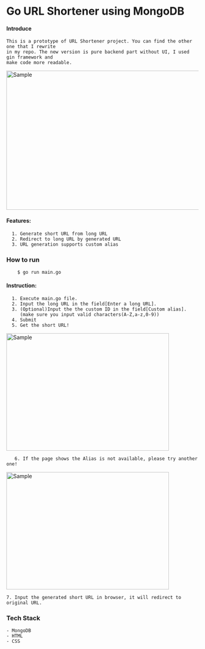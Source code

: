 # **Go URL Shortener using MongoDB**

#### Introduce
    This is a prototype of URL Shortener project. You can find the other one that I rewrite
    in my repo. The new version is pure backend part without UI, I used gin framework and
    make code more readable.


<p align="left">
    <img src="https://i.imgur.com/z2YPfa2.png" alt="Sample"  width="623" height="365" >
    <p align="left">
</p>

#### Features:

      1. Generate short URL from long URL
      2. Redirect to long URL by generated URL
      3. URL generation supports custom alias


### How to run
```
    $ go run main.go
```

#### Instruction:

      1. Execute main.go file.
      2. Input the long URL in the field[Enter a long URL].
      3. (Optional)Input the the custom ID in the field[Custom alias].
         (make sure you input valid characters(A-Z,a-z,0-9))
      4. Submit
      5. Get the short URL!


<p align="left">
    <img src="https://i.imgur.com/B7Q47kh.png" alt="Sample"  width="426" height="308" >
    <p align="left">
</p>

```
   6. If the page shows the Alias is not available, please try another one!
```

<p align="left">
    <img src="https://i.imgur.com/lbBe18Z.png" alt="Sample"  width="426" height="308" >
</p>

    7. Input the generated short URL in browser, it will redirect to original URL.

### Tech Stack
    - MongoDB
    - HTML
    - CSS
